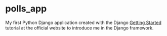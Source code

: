 # polls_app

My first Python Django application created with the Django [Getting Started](https://docs.djangoproject.com/en/2.1/intro/) tutorial at the official website to introduce me in the Django framework.
